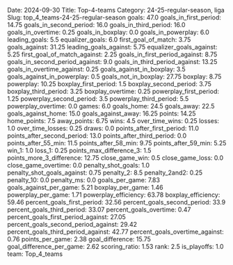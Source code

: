 Date: 2024-09-30
Title: Top-4-teams
Category: 24-25-regular-season, liga
Slug: top_4_teams-24-25-regular-season
goals: 47.0
goals_in_first_period: 14.75
goals_in_second_period: 16.0
goals_in_third_period: 16.0
goals_in_overtime: 0.25
goals_in_boxplay: 0.0
goals_in_powerplay: 6.0
leading_goals: 5.5
equalizer_goals: 6.0
first_goal_of_match: 3.75
goals_against: 31.25
leading_goals_against: 5.75
equalizer_goals_against: 5.25
first_goal_of_match_against: 2.25
goals_in_first_period_against: 8.75
goals_in_second_period_against: 9.0
goals_in_third_period_against: 13.25
goals_in_overtime_against: 0.25
goals_against_in_boxplay: 3.5
goals_against_in_powerplay: 0.5
goals_not_in_boxplay: 27.75
boxplay: 8.75
powerplay: 10.25
boxplay_first_period: 1.5
boxplay_second_period: 3.75
boxplay_third_period: 3.25
boxplay_overtime: 0.25
powerplay_first_period: 1.25
powerplay_second_period: 3.5
powerplay_third_period: 5.5
powerplay_overtime: 0.0
games: 6.0
goals_home: 24.5
goals_away: 22.5
goals_against_home: 15.0
goals_against_away: 16.25
points: 14.25
home_points: 7.5
away_points: 6.75
wins: 4.5
over_time_wins: 0.25
losses: 1.0
over_time_losses: 0.25
draws: 0.0
points_after_first_period: 11.0
points_after_second_period: 13.0
points_after_third_period: 0.0
points_after_55_min: 11.5
points_after_58_min: 9.75
points_after_59_min: 5.25
win_1: 1.0
loss_1: 0.25
points_max_difference_3: 1.5
points_more_3_difference: 12.75
close_game_win: 0.5
close_game_loss: 0.0
close_game_overtime: 0.0
penalty_shot_goals: 1.0
penalty_shot_goals_against: 0.75
penalty_2: 8.5
penalty_2and2: 0.25
penalty_10: 0.0
penalty_ms: 0.0
goals_per_game: 7.83
goals_against_per_game: 5.21
boxplay_per_game: 1.46
powerplay_per_game: 1.71
powerplay_efficiency: 63.78
boxplay_efficiency: 59.46
percent_goals_first_period: 32.56
percent_goals_second_period: 33.9
percent_goals_third_period: 33.07
percent_goals_overtime: 0.47
percent_goals_first_period_against: 27.05
percent_goals_second_period_against: 29.42
percent_goals_third_period_against: 42.77
percent_goals_overtime_against: 0.76
points_per_game: 2.38
goal_difference: 15.75
goal_difference_per_game: 2.62
scoring_ratio: 1.53
rank: 2.5
is_playoffs: 1.0
team: Top_4_teams

